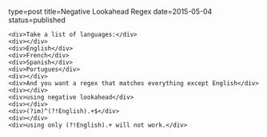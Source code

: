 type=post
title=Negative Lookahead Regex
date=2015-05-04
status=published
~~~~~~
<div>Take a list of languages:</div>
<div></div>
<div>English</div>
<div>French</div>
<div>Spanish</div>
<div>Portugues</div>
<div></div>
<div>And you want a regex that matches everything except English</div>
<div></div>
<div>using negative lookahead</div>
<div></div>
<div>(?im)^(?!English).+$</div>
<div></div>
<div>using only (?!English).+ will not work.</div>
